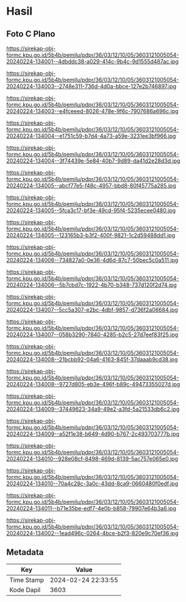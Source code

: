 # Hasil

## Foto C Plano

https://sirekap-obj-formc.kpu.go.id/5b4b/pemilu/pdpr/36/03/12/10/05/3603121005054-20240224-134001--4dbddc38-a029-414c-9b4c-9d1555d487ac.jpg

https://sirekap-obj-formc.kpu.go.id/5b4b/pemilu/pdpr/36/03/12/10/05/3603121005054-20240224-134003--2748e311-736d-4d0a-bbce-127e2b746897.jpg

https://sirekap-obj-formc.kpu.go.id/5b4b/pemilu/pdpr/36/03/12/10/05/3603121005054-20240224-134003--e4fceeed-8026-478e-9f6c-7907686a696c.jpg

https://sirekap-obj-formc.kpu.go.id/5b4b/pemilu/pdpr/36/03/12/10/05/3603121005054-20240224-134004--e1751c59-b7d4-4a73-a59e-3231ee3bf966.jpg

https://sirekap-obj-formc.kpu.go.id/5b4b/pemilu/pdpr/36/03/12/10/05/3603121005054-20240224-134004--3f74439e-5e84-40b7-9d89-da41d2e28d3d.jpg

https://sirekap-obj-formc.kpu.go.id/5b4b/pemilu/pdpr/36/03/12/10/05/3603121005054-20240224-134005--abcf77e5-f48c-4957-bbd8-80f45775a285.jpg

https://sirekap-obj-formc.kpu.go.id/5b4b/pemilu/pdpr/36/03/12/10/05/3603121005054-20240224-134005--5fca3c17-bf3e-49cd-95f4-5235ecee0480.jpg

https://sirekap-obj-formc.kpu.go.id/5b4b/pemilu/pdpr/36/03/12/10/05/3603121005054-20240224-134005--123165b3-b3f2-400f-9821-1c2d59488dd1.jpg

https://sirekap-obj-formc.kpu.go.id/5b4b/pemilu/pdpr/36/03/12/10/05/3603121005054-20240224-134006--734827a0-0e36-4d6d-87c7-50bec5c0a511.jpg

https://sirekap-obj-formc.kpu.go.id/5b4b/pemilu/pdpr/36/03/12/10/05/3603121005054-20240224-134006--5b7cbd7c-1922-4b70-b348-737d120f2d74.jpg

https://sirekap-obj-formc.kpu.go.id/5b4b/pemilu/pdpr/36/03/12/10/05/3603121005054-20240224-134007--5cc5a307-e2bc-4dbf-9857-d736f2a06684.jpg

https://sirekap-obj-formc.kpu.go.id/5b4b/pemilu/pdpr/36/03/12/10/05/3603121005054-20240224-134007--058b3290-7840-4285-b2c5-27d7eef83f25.jpg

https://sirekap-obj-formc.kpu.go.id/5b4b/pemilu/pdpr/36/03/12/10/05/3603121005054-20240224-134008--21bcbb92-04a6-4163-845f-37daaab9cd38.jpg

https://sirekap-obj-formc.kpu.go.id/5b4b/pemilu/pdpr/36/03/12/10/05/3603121005054-20240224-134008--9727d805-eb3e-496f-b89c-49473355027d.jpg

https://sirekap-obj-formc.kpu.go.id/5b4b/pemilu/pdpr/36/03/12/10/05/3603121005054-20240224-134009--37449623-34a9-49e2-a3fd-5a21533db6c2.jpg

https://sirekap-obj-formc.kpu.go.id/5b4b/pemilu/pdpr/36/03/12/10/05/3603121005054-20240224-134009--a52f1e38-b649-4d90-b767-2c493703777b.jpg

https://sirekap-obj-formc.kpu.go.id/5b4b/pemilu/pdpr/36/03/12/10/05/3603121005054-20240224-134010--928e08cf-8498-469d-8139-5ac757e065e0.jpg

https://sirekap-obj-formc.kpu.go.id/5b4b/pemilu/pdpr/36/03/12/10/05/3603121005054-20240224-134010--70a4c28c-3a0c-43dd-8ca9-0660480f0edf.jpg

https://sirekap-obj-formc.kpu.go.id/5b4b/pemilu/pdpr/36/03/12/10/05/3603121005054-20240224-134011--b71e35be-edf7-4e0b-b858-79907e64b3a6.jpg

https://sirekap-obj-formc.kpu.go.id/5b4b/pemilu/pdpr/36/03/12/10/05/3603121005054-20240224-134002--1ead496c-0264-4bce-b2f3-820e9c70ef36.jpg


## Metadata

| Key        | Value               |
| ---------- | ------------------- |
| Time Stamp | 2024-02-24 22:33:55 |
| Kode Dapil | 3603                |



